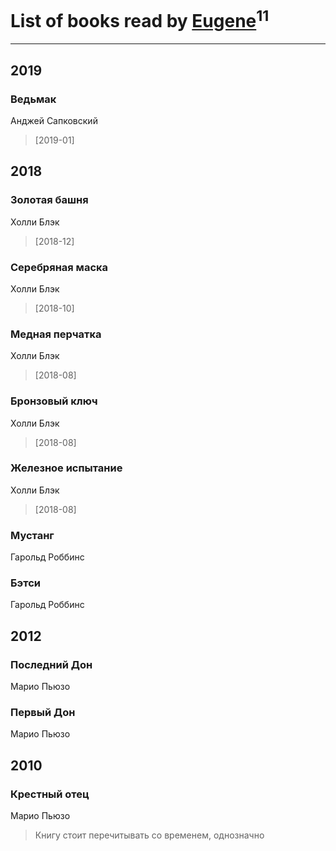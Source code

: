 # List of books read by [Eugene](https://www.facebook.com/profile.php?id=695244810674916)<sup>11</sup>
---

## 2019

### Ведьмак
Анджей Сапковский
> [2019-01] 



## 2018

### Золотая башня
Холли Блэк
> [2018-12] 


### Серебряная маска
Холли Блэк
> [2018-10] 


### Медная перчатка
Холли Блэк
> [2018-08] 


### Бронзовый ключ
Холли Блэк
> [2018-08] 


### Железное испытание
Холли Блэк
> [2018-08] 


### Мустанг
Гарольд Роббинс


### Бэтси
Гарольд Роббинс



## 2012

### Последний Дон
Марио Пьюзо


### Первый Дон
Марио Пьюзо



## 2010

### Крестный отец
Марио Пьюзо
> Книгу стоит перечитывать со временем, однозначно



